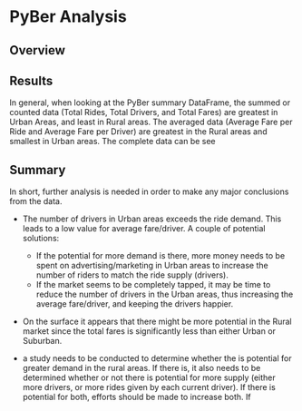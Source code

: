 # PyBer Analysis

## Overview




## Results

In general, when looking at the PyBer summary DataFrame, the summed or counted data (Total Rides, Total Drivers, and Total Fares) are greatest in Urban Areas, and least in Rural areas. The averaged data (Average Fare per Ride and Average Fare per Driver) are greatest in the Rural areas and smallest in Urban areas. The complete data can be see




## Summary

In short, further analysis is needed in order to make any major conclusions from the data.

- The number of drivers in Urban areas exceeds the ride demand. This leads to a low value for average fare/driver. A couple of potential solutions:
    - If the potential for more demand is there, more money needs to be spent on advertising/marketing in Urban areas to increase the number of riders to match the ride supply (drivers).
    - If the market seems to be completely tapped, it may be time to reduce the number of drivers in the Urban areas, thus increasing the average fare/driver, and keeping the drivers happier.

- On the surface it appears that there might be more potential in the Rural market since the total fares is significantly less than either Urban or Suburban.

- a study needs to be conducted to determine whether the is potential for greater demand in the rural areas. If there is, it also needs to be determined whether or not there is potential for more supply (either more drivers, or more rides given by each current driver). If there is potential for both, efforts should be made to increase both. If